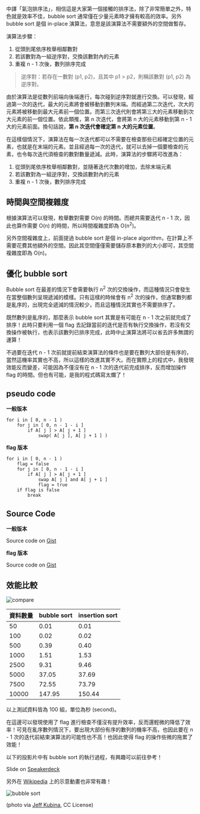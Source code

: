 <!--
[date]: 2013-02-28
[title]: [Algorithm] 淺談 bubble sort
[name]: algorithm-about-bubble-sort
[tag]: ACM-ICPC, sort | 排序, algorithm | 演算法
[photo]: http://i.minus.com/j5FW0jRmWXcc6.jpg
-->

中譯「氣泡排序法」，相信這是大家第一個接觸的排序法，除了非常簡單之外，特色就是效率不佳，bubble sort 通常僅在少量元素時才擁有較高的效率。另外 bubble sort 是個 in-place 演算法，意思是該演算法不需要額外的空間做暫存。

演算法步驟：

1. 從頭到尾依序枚舉相鄰數對
2. 若該數對為一組逆序對，交換該數對內的元素
3. 重複 n - 1 次後，數列排序完成

> 逆序對：若存在一數對 (p1, p2)，且其中 p1 > p2，則稱該數對 (p1, p2) 為逆序對。

由於演算法是從數列前端向後端進行，每次碰到逆序對就進行交換。可以發現，經過第一次的迭代，最大的元素將會被移動到數列末端。而經過第二次迭代，次大的元素將被移動到最大元素前一個位置。而第三次迭代則會將第三大的元素移動到次大元素的前一個位置。依此類推，第 n 次迭代，會將第 n 大的元素移動到第 n - 1 大的元素前面。換句話說，**第 n 次迭代會確定第 n 大的元素位置**。

在這樣個情況下，演算法在每一次迭代都可以不需要在檢查那些已經確定位置的元素，也就是在末端的元素。並且經過每一次的迭代，就可以去掉一個要檢查的元素，也令每次迭代須檢查的數對數量遞減。此時，演算法的步驟將可改進為：

1. 從頭到尾依序枚舉相鄰數對，並隨著迭代次數的增加，去除末端元素
2. 若該數對為一組逆序對，交換該數對內的元素
3. 重複 n - 1 次後，數列排序完成

時間與空間複雜度
-------------------

根據演算法可以發現，枚舉數對需要 O(n) 的時間。而總共需要迭代 n - 1 次，因此也算作需要 O(n) 的時間，所以時間複雜度即為 O(n<sup>2</sup>)。

另外空間複雜度上，前面提過 bubble sort 是個 in-place algorithm，在計算上不需要花費其他額外的空間。因此其空間僅僅需要儲存原本數列的大小即可，其空間複雜度即為 O(n)。

優化 bubble sort
---------------------

Bubble sort 在最差的情況下會需要執行 n<sup>2</sup> 次的交換操作，而這種情況只會發生在當整個數列呈現遞減的模樣。只有這樣的時候會有 n<sup>2</sup> 次的操作，但通常數列都是亂序的，出現完全遞減的情況較少，而且這種情況其實也不需要排序了。

既然數列是亂序的，那麼表示 bubble sort 其實是有可能在 n - 1 次之前就完成了排序！此時只要利用一個 flag 去記錄當前的迭代是否有執行交換操作，若沒有交換操作被執行，也表示該數列已排序完成，此時中止演算法將可以省去許多無謂的運算！

不過要在迭代 n - 1 次前就提前結束演算法的條件也是要在數列大部份是有序的，當然這機率其實也不高，所以這樣的改進其實不大。而在實際上的程式中，我發現效能反而變差，可能因為不僅沒有在 n - 1 次的迭代前完成排序，反而增加操作 flag 的時間。但也有可能，是我的程式碼寫太爛了！


pseudo code
-----------------

**一般版本**

	for i in [ 0, n - 1 )
		for j in [ 0, n - 1 - i ]
			if A[ j ] > A[ j + 1 ]
				swap( A[ j ], A[ j + 1 ] )
				
**flag 版本**

	for i in [ 0, n - 1 )
		flag = false
		for j in [ 0, n - 1 - i ]
			if A[ j ] > A[ j + 1 ]
				swap A[ j ] and A[ j + 1 ]
				flag = true
		if flag is false
			break
			

Source Code
----------------

**一般版本**

<script src="https://gist.github.com/KuoE0/5051092.js?file=bubbleSort.cpp"></script>

Source code on [Gist][2]

**flag 版本**

<script src="https://gist.github.com/KuoE0/5051092.js?file=bubbleSort-flag.cpp"></script>

Source code on [Gist][3]

效能比較
----------

![compare][p1]

資料數量 | bubble sort | insertion sort
---|---|---
50|0.01|0.01
100|0.02|0.02
500|0.39|0.40
1000|1.51|1.53
2500|9.31|9.46
5000|37.05|37.69
7500|72.55|73.79
10000|147.95|150.44

以上測試資料皆為 100 組，單位為秒 (second)。

在這邊可以發現使用了 flag 進行檢查不僅沒有提升效率，反而還輕微的降低了效率！可見在亂序數列情況下，要出現大部份有序的數列的機率不高，也因此要在 n - 1 次的迭代前結束演算法的可能性也不高！也因此使得 flag 的操作些微的拖累了效能！


以下的投影片中有 bubble sort 的執行過程，有興趣可以前往參考！

<script async class="speakerdeck-embed" data-id="6abcbcc066bb0130d5d922000aa60c83" data-ratio="1.33333333333333" src="//speakerdeck.com/assets/embed.js"></script>

Slide on [Speakerdeck][4]

另外在 [Wikipedia][5] 上的示意動畫也非常有趣！

![bubble sort][p2]

(photo via [Jeff Kubina][1], CC License)

[1]: http://www.flickr.com/photos/kubina/153872024/
[2]: https://gist.github.com/KuoE0/5051092#file-bubblesort-cpp
[3]: https://gist.github.com/KuoE0/5051092#file-bubblesort-flag-cpp
[4]: https://speakerdeck.com/kuoe0/bubble-sort
[5]: http://zh.wikipedia.org/wiki/%E5%86%92%E6%B3%A1%E6%8E%92%E5%BA%8F

[p1]: http://i.minus.com/jpU8cQU9SXKQZ.jpg
[p2]: http://upload.wikimedia.org/wikipedia/commons/3/37/Bubble_sort_animation.gif